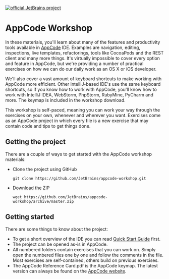 [![official JetBrains project](http://jb.gg/badges/official-flat-square.svg)](https://confluence.jetbrains.com/display/ALL/JetBrains+on+GitHub)
# AppCode Workshop

In these materials, you'll learn about many of the features and productivity tools available in [AppCode](http://www.jetbrains.com/appcode) IDE. Examples are navigation, editing, inspections, live templates, refactorings, tools like CocoaPods and the REST client and many more things. It's virtually impossible to cover every option and feature in AppCode, but we're providing a number of practical exercises on how we can do our daily work as an OS X or iOS developer.

We'll also cover a vast amount of keyboard shortcuts to make working with AppCode more efficient. Other IntelliJ-based IDE's use the same keyboard shortcuts, so if you know how to work with AppCode, you'll know how to work with IntelliJ IDEA, WebStorm, PhpStorm, RubyMine, PyCharm and more. The keymap is included in the workshop download.

This workshop is self-paced, meaning you can work your way through the exercises on your own, whenever and wherever you want. Exercises come as an AppCode project in which every file is a new exercise that may contain code and tips to get things done.

## Getting the project
There are a couple of ways to get started with the AppCode workshop materials:

* Clone the project using GitHub

    ``git clone https://github.com/JetBrains/appcode-workshop.git``

* Download the ZIP

    ``wget https://github.com/JetBrains/appcode-workshop/archive/master.zip``

## Getting started
There are some things to know about the project:

* To get a short overview of the IDE you can read [Quick Start Guide](https://www.jetbrains.com/appcode/quickstart/) first.
* The project can be opened as-is in AppCode.
* All numbered folders contain exercises that you can work on. Simply open the numbered files one by one and follow the comments in the file. Most exercises are self-contained, others build on previous exercises.
* The AppCode Reference Card.pdf is the AppCode keymap. The latest version can always be found on the [AppCode website](https://www.jetbrains.com/appcode/documentation/).

